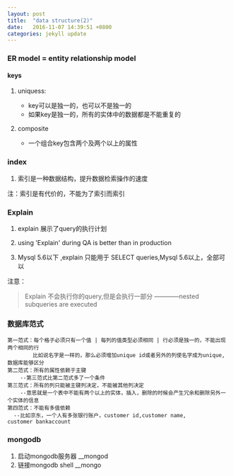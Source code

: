 ```yaml
---
layout: post
title:  "data structure(2)"
date:   2016-11-07 14:39:51 +0800
categories: jekyll update
---
```






### ER model = entity relationship model

#### keys
1. uniquess:

    * key可以是独一的，也可以不是独一的
    * 如果key是独一的，所有的实体中的数据都是不能重复的

2. composite 

    * 一个组合key包含两个及两个以上的属性

### index 

1. 索引是一种数据结构，提升数据检索操作的速度

注：索引是有代价的，不能为了索引而索引

### Explain

1. explain 展示了query的执行计划

2. using 'Explain' during QA is better than in production

3. Mysql 5.6以下 ,explain 只能用于 SELECT queries,Mysql 5.6以上，全部可以

注意：

> Explain 不会执行你的query,但是会执行一部分
————nested subqueries are executed



### 数据库范式
```
第一范式：每个格子必须只有一个值 | 每列的值类型必须相同 | 行必须是独一的，不能出现两个相同的行
        比如说名字是一样的，那么必须增加unique id或者另外的列使名字成为unique,数据库能够区分
第二范式：所有的属性依赖于主键
    --第三范式比第二范式多了一个条件
第三范式：所有的列只能被主键列决定，不能被其他列决定
    --意思就是一个表中不能有两个以上的实体，插入，删除的时候会产生冗余和删除另外一个实体的信息
第四范式：不能有多值依赖
  --比如京东，一个人有多张银行账户，customer id,customer name,
customer bankaccount

```



### mongodb
1. 启动mongodb服务器 __mongod
2. 链接mongodb shell __mongo






















